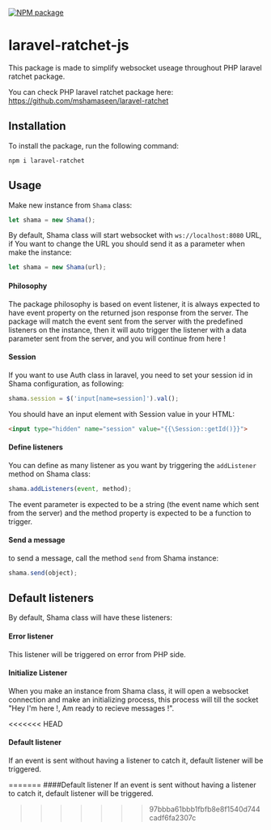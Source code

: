[![NPM package][npm]][npm-url]


# laravel-ratchet-js
This package is made to simplify websocket useage throughout PHP laravel ratchet package.

You can check PHP laravel ratchet package here:
https://github.com/mshamaseen/laravel-ratchet

## Installation

To install the package, run the following command:
```
npm i laravel-ratchet
```

## Usage
Make new instance from `Shama` class:

```js
let shama = new Shama();
```

By default, Shama class will start websocket with `ws://localhost:8080` URL, if You want to change the URL you should send it as a parameter when make the instance:
 ```js
 let shama = new Shama(url);
 ```
 
#### Philosophy
 The package philosophy is based on event listener, it is always expected to have event property on the returned json response from the server.
 The package will match the event sent from the server with the predefined  listeners on the instance, then it will auto trigger the listener with a data parameter sent from the server, and you will continue from here !
 
 
#### Session
If you want to use Auth class in laravel, you need to set your session id in Shama configuration, as following:

```js
shama.session = $('input[name=session]').val();
``` 

You should have an input element with Session value in your HTML:
```html
<input type="hidden" name="session" value="{{\Session::getId()}}">
```

#### Define listeners
 You can define as many listener as you want by triggering the `addListener` method on Shama class:
 
 ```js
shama.addListeners(event, method);
```
  The event parameter is expected to be a string (the event name which sent from the server) and the method property is expected to be a function to trigger.

#### Send a message
to send a message, call the method ``send`` from Shama instance:
```js
shama.send(object);
```

## Default listeners
By default, Shama class will have these listeners:

#### Error listener
This listener will be triggered on error from PHP side.

#### Initialize Listener
When you make an instance from Shama class, it will open a websocket connection and make an initializing process, this process will till the socket "Hey I'm here !, Am ready to recieve messages !".

<<<<<<< HEAD
#### Default listener
If an event is sent without having a listener to catch it, default listener will be triggered.

[npm]: https://img.shields.io/npm/v/laravel-ratchet.svg
[npm-url]: https://www.npmjs.com/package/laravel-ratchet
=======
####Default listener
If an event is sent without having a listener to catch it, default listener will be triggered.
>>>>>>> 97bbba61bbb1fbfb8e8f1540d744cadf6fa2307c
